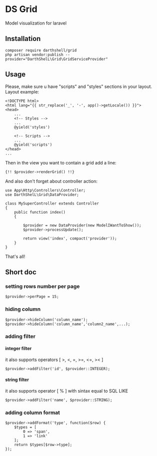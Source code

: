 # DS Grid
Model visualization for laravel

## Installation

    composer require darthshell/grid
    php artisan vendor:publish --provider="DarthShelL\Grid\GridServiceProvider"


## Usage

Please, make sure u have "scripts" and "styles" sections in your layout.
Layout example:
    
    <!DOCTYPE html>
    <html lang="{{ str_replace('_', '-', app()->getLocale()) }}">
    <head>
        ...
        <!-- Styles -->
        ...
        @yield('styles')
    
        <!-- Scripts -->
        ...
        @yield('scripts')
    </head>
    ...

Then in the view you want to contain a grid add a line:

    {!! $provider->renderGrid() !!}
    
And also don't forget about controller action:

    use App\Http\Controllers\Controller;
    use DarthShelL\Grid\DataProvider;
    
    class MySuperController extends Controller
    {
        public function index()
        {
    
            $provider = new DataProvider(new ModelIWantToShow());
            $provider->processUpdate();
    
            return view('index', compact('provider'));
        }
    }

That's all!


## Short doc

### setting rows number per page

    $provider->perPage = 15;

### hiding column

    $provider->hideColumn('column_name');
    $provider->hideColumn('column_name','column2_name',...);

### adding filter

#### integer filter
 it also supports operators [ >, <, =, >=, <=, >< ]

    $provider->addFilter('id', $provider::INTEGER);

#### string filter
 it also supports operator [ % ] with sintax equal to SQL LIKE

    $provider->addFilter('name', $provider::STRING);

### adding column format

    $provider->addFormat('type', function($row) {
        $types = [
            0 => 'span',
            1 => 'link'
        ];
        return $types[$row->type];
    });

